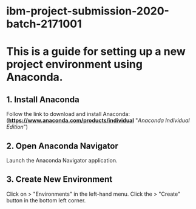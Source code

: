 ﻿# ibm-project-submission-2020-batch-2171001
# This is a guide for setting up a new project environment using Anaconda.
## 1. Install Anaconda
Follow the link to download and install Anaconda: (**https://www.anaconda.com/products/individual** "*Anaconda Individual Edition*")
## 2. Open Anaconda Navigator
Launch the Anaconda Navigator application.
## 3. Create New Environment
Click on > "Environments" in the left-hand menu.
Click the > "Create" button in the bottom left corner.
